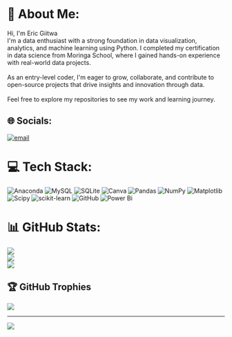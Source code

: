 # 💫 About Me:
Hi, I'm Eric Giitwa<br>I'm a data enthusiast with a strong foundation in data visualization, analytics, and machine learning using Python. I completed my certification in data science from Moringa School, where I gained hands-on experience with real-world data projects.<br><br>As an entry-level coder, I'm eager to grow, collaborate, and contribute to open-source projects that drive insights and innovation through data.<br><br>Feel free to explore my repositories to see my work and learning journey.


## 🌐 Socials:
[![email](https://img.shields.io/badge/Email-D14836?logo=gmail&logoColor=white)](mailto:ericgiitwa73@gmail.com) 

# 💻 Tech Stack:
![Anaconda](https://img.shields.io/badge/Anaconda-%2344A833.svg?style=for-the-badge&logo=anaconda&logoColor=white) ![MySQL](https://img.shields.io/badge/mysql-4479A1.svg?style=for-the-badge&logo=mysql&logoColor=white) ![SQLite](https://img.shields.io/badge/sqlite-%2307405e.svg?style=for-the-badge&logo=sqlite&logoColor=white) ![Canva](https://img.shields.io/badge/Canva-%2300C4CC.svg?style=for-the-badge&logo=Canva&logoColor=white) ![Pandas](https://img.shields.io/badge/pandas-%23150458.svg?style=for-the-badge&logo=pandas&logoColor=white) ![NumPy](https://img.shields.io/badge/numpy-%23013243.svg?style=for-the-badge&logo=numpy&logoColor=white) ![Matplotlib](https://img.shields.io/badge/Matplotlib-%23ffffff.svg?style=for-the-badge&logo=Matplotlib&logoColor=black) ![Scipy](https://img.shields.io/badge/SciPy-%230C55A5.svg?style=for-the-badge&logo=scipy&logoColor=%white) ![scikit-learn](https://img.shields.io/badge/scikit--learn-%23F7931E.svg?style=for-the-badge&logo=scikit-learn&logoColor=white) ![GitHub](https://img.shields.io/badge/github-%23121011.svg?style=for-the-badge&logo=github&logoColor=white) ![Power Bi](https://img.shields.io/badge/power_bi-F2C811?style=for-the-badge&logo=powerbi&logoColor=black)
# 📊 GitHub Stats:
![](https://github-readme-stats.vercel.app/api?username=ericgiitwa&theme=dark&hide_border=false&include_all_commits=true&count_private=true)<br/>
![](https://nirzak-streak-stats.vercel.app/?user=ericgiitwa&theme=dark&hide_border=false)<br/>
![](https://github-readme-stats.vercel.app/api/top-langs/?username=ericgiitwa&theme=dark&hide_border=false&include_all_commits=true&count_private=true&layout=compact)

## 🏆 GitHub Trophies
![](https://github-profile-trophy.vercel.app/?username=ericgiitwa&theme=gruvbox&no-frame=false&no-bg=true&margin-w=4)

---
[![](https://visitcount.itsvg.in/api?id=ericgiitwa&icon=0&color=0)](https://visitcount.itsvg.in)

<!-- Proudly created with GPRM ( https://gprm.itsvg.in ) -->
